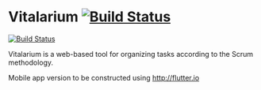 # Vitalarium [![Build Status](https://travis-ci.org/BryceEWatson/Vitalarium.svg?branch=master)](https://travis-ci.org/BryceEWatson/Vitalarium)

[![Build Status](https://travis-ci.org/BryceEWatson/Vitalarium.svg?branch=master)](https://travis-ci.org/BryceEWatson/Vitalarium)

Vitalarium is a web-based tool for organizing tasks according to the Scrum methodology.

Mobile app version to be constructed using http://flutter.io
